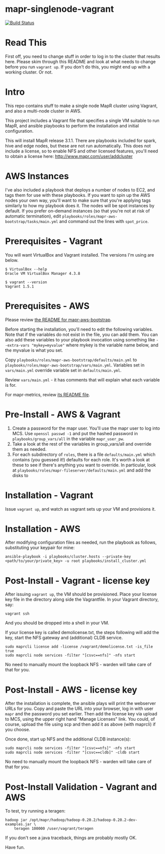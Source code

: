 mapr-singlenode-vagrant
=======================

[![Build Status](https://magnum.travis-ci.com/vicenteg/mapr-ansible-roles.svg?token=JzqxKHfcdq9e6TfMmyz7&branch=master)](https://magnum.travis-ci.com/vicenteg/mapr-ansible-roles)

Read This
=========

First off, you need to change stuff in order to log in to the cluster that results here. Please skim through this README and look at what needs to change before you run `vagrant up`. If you don't do this, you might end up with a
working cluster. Or not.


Intro
======

This repo contains stuff to make a single node MapR cluster using Vagrant, and also a multi-node cluster in AWS.

This project includes a Vagrant file that specifies a single VM suitable to run MapR, and ansible playbooks to perform the installation and initial configuration.

This will install MapR release 3.1.1. There are playbooks included for spark, hive and edge nodes, but these are not run automatically. This does not include a license, so to enable NFS and other licensed features, you'll need to obtain a license here: http://www.mapr.com/user/addcluster

AWS Instances
==============

I've also included a playbook that deploys a number of nodes to EC2, and tags them for use with these playbooks. If you want to spin up the AWS nodes your own way, you'll want to make sure that you're applying tags similarly to how my playbook does it. The nodes will be spot instances by default. If you prefer on-demand instances (so that you're not at risk of automatic termination), edit `playbooks/roles/mapr-aws-bootstrap/tasks/main.yml` and command out the lines with `spot_price`.

Prerequisites - Vagrant
=======================

You will want VirtualBox and Vagrant installed. The versions I'm using are below.

```
$ VirtualBox --help
Oracle VM VirtualBox Manager 4.3.8
```

```
$ vagrant --version
Vagrant 1.5.1
```

Prerequisites - AWS
====================

Please review [the README for mapr-aws-bootstrap](https://github.com/vicenteg/mapr-singlenode-vagrant/tree/master/playbooks/roles/mapr-aws-bootstrap).

Before starting the installation, you'll need to edit the following variables. Note that if the variables do not exist in the file, you can add them. You can also add these variables to your playbook invocation using something like `--extra-vars "mykey=myvalue"` where mykey is the variable name below, and the myvalue is what you set.

Copy `playbooks/roles/mapr-aws-bootstrap/defaults/main.yml` to `playbooks/roles/mapr-aws-bootstrap/vars/main.yml`. Variables set in `vars/main.yml` override variable set in `defaults/main.yml`.

Review `vars/main.yml` - it has comments that will explain what each variable is for.

For mapr-metrics, review [its README file](https://github.com/vicenteg/mapr-ansible-roles/blob/master/playbooks/roles/mapr-metrics/README.md).


Pre-Install - AWS & Vagrant
===========================

1. Create a password for the mapr user. You'll use the mapr user to log into MCS. Use `openssl passwd -1` and put the hashed password in `playbooks/group_vars/all` in the variable `mapr_user_pw`.
2. Take a look at the rest of the variables in group_vars/all and override them as needed.
3. For each subdirectory of `roles`, there is a file `defaults/main.yml` which contains (you guessed it!) defaults for each role. It's worth a look at these to see if there's anything you want to override. In particular, look at `playbooks/roles/mapr-fileserver/defaults/main.yml` and add the disks to 

Installation - Vagrant
=======================

Issue `vagrant up`, and watch as vagrant sets up your VM and provisions it.


Installation - AWS
===================

After modifying configuration files as needed, run the playbook as follows, substituting your keypair for mine:

```
ansible-playbook -i playbooks/cluster.hosts --private-key <path/to/your/private_key> -u root playbooks/install_cluster.yml
```


Post-Install - Vagrant - license key
=======================

After issuing `vagrant up`, the VM should be provisioned. Place your license key file in the directory along side the Vagrantfile. In your Vagrant directory, say:

`vagrant ssh`

And you should be dropped into a shell in your VM.

If your license key is called demolicense.txt, the steps following will add the key, start the NFS gateway and (additional) CLDB service. 

```
sudo maprcli license add -license /vagrant/demolicense.txt -is_file true
sudo maprcli node services -filter "[csvc==nfs]" -nfs start
```

No need to manually mount the loopback NFS - warden will take care of that for you.

Post-Install - AWS - license key
=======================

After the installation is complete, the ansible plays will print the webserver URLs for you. Copy and paste the URL into your browser, log in with user `mapr` and the password you set earlier. Then add the license key via upload to MCS, using the upper right hand "Manage Licenses" link. You could, of course, upload the file using scp and then add it as above (with maprcli) if you choose.

Once done, start up NFS and the additional CLDB instance(s):

```
sudo maprcli node services -filter "[csvc==nfs]" -nfs start
sudo maprcli node services -filter "[csvc==cldb]" -cldb start
```

No need to manually mount the loopback NFS - warden will take care of that for you.

Post-Install Validation - Vagrant and AWS
========================

To test, try running a teragen:

```
hadoop jar /opt/mapr/hadoop/hadoop-0.20.2/hadoop-0.20.2-dev-examples.jar \
	teragen 100000 /user/vagrant/teragen
```

If you don't see a java traceback, things are probably mostly OK.

Have fun.
